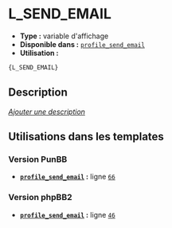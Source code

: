 # L_SEND_EMAIL
* __Type :__ variable d'affichage
* __Disponible dans :__ [`profile_send_email`](../tpl/var/profile_send_email.md)
* __Utilisation :__

```html
{L_SEND_EMAIL}
```

## Description
[*Ajouter une description*](https://fa-tvars.appspot.com/var/L_SEND_EMAIL)

## Utilisations dans les templates

### Version PunBB
* __[`profile_send_email`](../tpl/var/profile_send_email.md#readme) :__ ligne [`66`](../tpl/src/punbb/profile_send_email.tpl#L66)

### Version phpBB2
* __[`profile_send_email`](../tpl/var/profile_send_email.md#readme) :__ ligne [`46`](../tpl/src/subsilver/profile_send_email.tpl#L46)